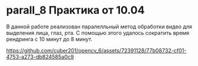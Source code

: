 # parall_8 Практика от 10.04
В данной работе реализован паралелльный метод обработки видео для выделения лица, глаз, рта. С помощью этого удалось сократить время рендринга с 10 минут до 8 минут.

https://github.com/cuber201/opencv_6/assets/72391128/77b08732-cf01-4753-a273-db824585a0c9
